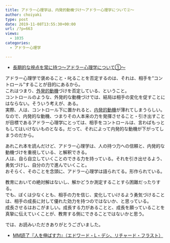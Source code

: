 ```yaml
---
title: アドラー心理学は、内発的動機づけ〜アドラー心理学について②〜
author: choiyaki
type: post
date: 2019-11-08T13:55:30+00:00
url: /?p=663
views:
  - 1035
categories:
  - アドラー心理学

---
```

  * <a href="https://choiyaki.com/?p=658" draggable="false">長期的な視点を常に持つ〜アドラー心理学について①〜</a>

アドラー心理学で褒めること・叱ることを否定するのは、それは、相手を“コントロール”することが目的にあるから。  
これはつまり、<a href="https://scrapbox.io/choiyaki-hondana/%E5%A4%96%E7%99%BA%E7%9A%84%E5%8B%95%E6%A9%9F" draggable="false">外発的動機</a>づけを否定している、ということ。  
コントロールのような、外発的な動機づけでは、結局は相手の変化を促すことにはならない。そういう考えが、ある。  
実際、人は、コントロール下に置かれると、<a href="https://scrapbox.io/choiyaki-hondana/%E5%86%85%E7%99%BA%E7%9A%84%E5%8B%95%E6%A9%9F" draggable="false">内発的動機</a>が薄れてしまうらしい。  
なので、内発的な動機、つまりその人本来の力を発揮させること・引き出すことが目標であるアドラー心理学にとっては、相手をコントロールは、言わばもっともしてはいけないものとなる。だって、それによって内発的な動機が下がってしまうのだから。

あれこれ本を読んだけど、アドラー心理学は、人の持つ力への信頼と、内発的な動機づけを重視している、と解釈できる。  
人は、自ら自立していくことのできる力を持っている。それを引き出せるよう、勇気づけし、自分の力で進んでいくこと。  
おそらく、そのことを念頭に、アドラー心理学は語られてる。形作られている。

教育においての絶対解はないし、解かどうか測定することすら困難だったりする。  
でも、ぼくは少なくとも、相手の力を信じ、変化していけるよう勇気づけることは、相手の成長に対して優れた効力を持つのではないか、と思っている。  
成長させるはおこがましい。成長する力があることと、成長を願っていることを真摯に伝えていくことが、教育する側にできることではないかと思う。

では、お読みいただきありがとうございました。

  * [MM読了『人を伸ばす力』（エドワード・L・デシ、リチャード・フラスト）][1]

 [1]: https://scrapbox.io/choiyaki-hondana/MM%E8%AA%AD%E4%BA%86%E3%80%8E%E4%BA%BA%E3%82%92%E4%BC%B8%E3%81%B0%E3%81%99%E5%8A%9B%E3%80%8F%EF%BC%88%E3%82%A8%E3%83%89%E3%83%AF%E3%83%BC%E3%83%89%E3%83%BBL%E3%83%BB%E3%83%87%E3%82%B7%E3%80%81%E3%83%AA%E3%83%81%E3%83%A3%E3%83%BC%E3%83%89%E3%83%BB%E3%83%95%E3%83%A9%E3%82%B9%E3%83%88%EF%BC%89
